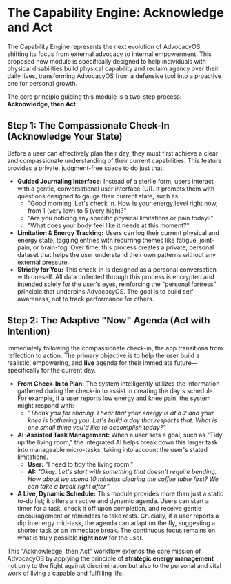 # The Capability Engine: Acknowledge and Act

The Capability Engine represents the next evolution of AdvocacyOS, shifting its focus from external advocacy to internal empowerment. This proposed new module is specifically designed to help individuals with physical disabilities build physical capability and reclaim agency over their daily lives, transforming AdvocacyOS from a defensive tool into a proactive one for personal growth.

The core principle guiding this module is a two-step process: **Acknowledge, then Act**.

## Step 1: The Compassionate Check-In (Acknowledge Your State)

Before a user can effectively plan their day, they must first achieve a clear and compassionate understanding of their current capabilities. This feature provides a private, judgment-free space to do just that.

*   **Guided Journaling Interface:** Instead of a sterile form, users interact with a gentle, conversational user interface (UI). It prompts them with questions designed to gauge their current state, such as:
    *   "Good morning. Let's check in. How is your energy level right now, from 1 (very low) to 5 (very high)?"
    *   "Are you noticing any specific physical limitations or pain today?"
    *   "What does your body feel like it needs at this moment?"
*   **Limitation & Energy Tracking:** Users can log their current physical and energy state, tagging entries with recurring themes like fatigue, joint-pain, or brain-fog. Over time, this process creates a private, personal dataset that helps the user understand their own patterns without any external pressure.
*   **Strictly for You:** This check-in is designed as a personal conversation with oneself. All data collected through this process is encrypted and intended solely for the user's eyes, reinforcing the "personal fortress" principle that underpins AdvocacyOS. The goal is to build self-awareness, not to track performance for others.

## Step 2: The Adaptive "Now" Agenda (Act with Intention)

Immediately following the compassionate check-in, the app transitions from reflection to action. The primary objective is to help the user build a realistic, empowering, and **live** agenda for their immediate future—specifically for the current day.

*   **From Check-In to Plan:** The system intelligently utilizes the information gathered during the check-in to assist in creating the day's schedule. For example, if a user reports low energy and knee pain, the system might respond with:
    *   *"Thank you for sharing. I hear that your energy is at a 2 and your knee is bothering you. Let's build a day that respects that. What is one small thing you'd like to accomplish today?"*
*   **AI-Assisted Task Management:** When a user sets a goal, such as "Tidy up the living room," the integrated AI helps break down this larger task into manageable micro-tasks, taking into account the user's stated limitations.
    *   **User:** "I need to tidy the living room."
    *   **AI:** *"Okay. Let's start with something that doesn't require bending. How about we spend 10 minutes clearing the coffee table first? We can take a break right after."*
*   **A Live, Dynamic Schedule:** This module provides more than just a static to-do list; it offers an active and dynamic agenda. Users can start a timer for a task, check it off upon completion, and receive gentle encouragement or reminders to take rests. Crucially, if a user reports a dip in energy mid-task, the agenda can adapt on the fly, suggesting a shorter task or an immediate break. The continuous focus remains on what is truly possible **right now** for the user.

This "Acknowledge, then Act" workflow extends the core mission of AdvocacyOS by applying the principle of **strategic energy management** not only to the fight against discrimination but also to the personal and vital work of living a capable and fulfilling life.
